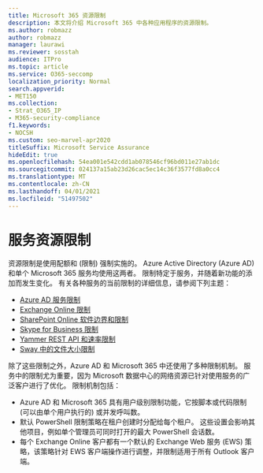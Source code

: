 ```yaml
---
title: Microsoft 365 资源限制
description: 本文将介绍 Microsoft 365 中各种应用程序的资源限制。
ms.author: robmazz
author: robmazz
manager: laurawi
ms.reviewer: sosstah
audience: ITPro
ms.topic: article
ms.service: O365-seccomp
localization_priority: Normal
search.appverid:
- MET150
ms.collection:
- Strat_O365_IP
- M365-security-compliance
f1.keywords:
- NOCSH
ms.custom: seo-marvel-apr2020
titleSuffix: Microsoft Service Assurance
hideEdit: true
ms.openlocfilehash: 54ea001e542cdd1ab078546cf96bd011e27ab1dc
ms.sourcegitcommit: 024137a15ab23d26cac5ec14c36f3577fd8a0cc4
ms.translationtype: MT
ms.contentlocale: zh-CN
ms.lasthandoff: 04/01/2021
ms.locfileid: "51497502"
---
```

# <a name="service-resource-limits"></a>服务资源限制

资源限制是使用配额和 (限制) 强制实施的。 Azure Active Directory (Azure AD) 和单个 Microsoft 365 服务均使用这两者。 限制特定于服务，并随着新功能的添加而发生变化。 有关各种服务的当前限制的详细信息，请参阅下列主题：

- [Azure AD 服务限制](/azure/azure-resource-manager/management/azure-subscription-service-limits)
- [Exchange Online 限制](/office365/servicedescriptions/exchange-online-service-description/exchange-online-limits)
- [SharePoint Online 软件边界和限制](https://support.office.com/article/SharePoint-Online-software-boundaries-and-limits-8F34FF47-B749-408B-ABC0-B605E1F6D498)
- [Skype for Business 限制](https://technet.microsoft.com/library/skype-for-business-online-limits.aspx)
- [Yammer REST API 和速率限制](https://developer.yammer.com/docs/rest-api-rate-limits)
- [Sway 中的文件大小限制](https://support.office.com/article/File-size-limits-in-Sway-4db21bc6-b42b-499f-9272-66e089db109f)

除了这些限制之外，Azure AD 和 Microsoft 365 中还使用了多种限制机制。 服务中的限制尤为重要，因为 Microsoft 数据中心的网络资源已针对使用服务的广泛客户进行了优化。 限制机制包括：

- Azure AD 和 Microsoft 365 具有用户级别限制功能，它按脚本或代码限制 (可以由单个用户执行的) 或并发呼叫数。
- 默认 PowerShell 限制策略在租户创建时分配给每个租户。 这些设置会影响其他项目，例如单个管理员可同时打开的最大 PowerShell 会话数。
- 每个 Exchange Online 客户都有一个默认的 Exchange Web 服务 (EWS) 策略，该策略针对 EWS 客户端操作进行调整，并限制适用于所有 Outlook 客户端。
